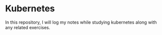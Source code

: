 # Kubernetes

In this repository, I will log my notes while studying kubernetes along with any related exercises.
